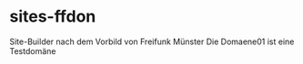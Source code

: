# sites-ffdon
Site-Builder nach dem Vorbild von Freifunk Münster 
Die Domaene01 ist eine Testdomäne
